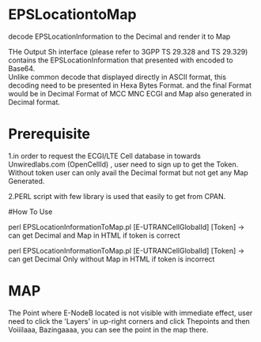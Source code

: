 # EPSLocationtoMap 
decode EPSLocationInformation to the Decimal and render it to Map

THe Output Sh interface (please refer to 3GPP TS 29.328 and TS 29.329) contains the EPSLocationInformation
that presented with encoded to Base64.  
Unlike common decode that displayed directly in ASCII format, this decoding need to be presented in Hexa Bytes Format.
and the final Format would be in Decimal Format of MCC MNC ECGI and Map also generated in Decimal format.

# Prerequisite 
1.in order to request the ECGI/LTE Cell database in towards Unwiredlabs.com (OpenCellId) , user need to sign up to get the Token.
Without token user can only avail the Decimal format but not get any Map Generated.

2.PERL script with few library is used that easily to get from CPAN.


#How To Use

perl EPSLocationInformationToMap.pl [E-UTRANCellGlobalId] [Token] -> can get Decimal and Map in HTML if token is correct
  
perl EPSLocationInformationToMap.pl [E-UTRANCellGlobalId] [Token] -> can get Decimal Only without Map in HTML if token is incorrect

# MAP

The Point where E-NodeB located is not visible with immediate effect, user need to click the 'Layers' in up-right corners and  click
Thepoints and then Voiiilaaa, Bazingaaaa, you can see the point in the map there.
